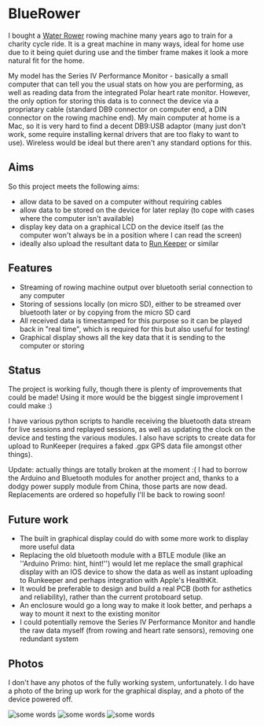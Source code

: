 # BlueRower
I bought a [Water Rower](http://www.waterrower.com]) rowing machine many years ago to train for a charity cycle ride.  It is a great machine in many ways, ideal for home use due to it being quiet during use and the timber frame makes it look a more natural fit for the home.

My model has the Series IV Performance Monitor - basically a small computer that can tell you the usual stats on how you are performing, as well as reading data from the integrated Polar heart rate monitor.  However, the only option for storing this data is to connect the device via a propriatary cable (standard DB9 connector on computer end, a DIN connector on the rowing machine end).  My main computer at home is a Mac, so it is very hard to find a decent DB9:USB adaptor (many just don't work, some require installing kernal drivers that are too flaky to want to use).  Wireless would be ideal but there aren't any standard options for this.

## Aims
So this project meets the following aims:
* allow data to be saved on a computer without requiring cables
* allow data to be stored on the device for later replay (to cope with cases where the computer isn't available)
* display key data on a graphical LCD on the device itself (as the computer won't always be in a position where I can read the screen)
* ideally also upload the resultant data to [Run Keeper](http://www.runkeeper.com) or similar

## Features
* Streaming of rowing machine output over bluetooth serial connection to any computer
* Storing of sessions locally (on micro SD), either to be streamed over bluetooth later or by copying from the micro SD card
 * All received data is timestamped for this purpose so it can be played back in "real time", which is required for this but also useful for testing!
* Graphical display shows all the key data that it is sending to the computer or storing

## Status
The project is working fully, though there is plenty of improvements that could be made!  Using it more would be the biggest single improvement I could make :)

I have various python scripts to handle receiving the bluetooth data stream for live sessions and replayed sessions, as well as updating the clock on the device and testing the various modules.  I also have scripts to create data for upload to RunKeeper (requires a faked .gpx GPS data file amongst other things).

Update: actually things are totally broken at the moment :(  I had to borrow the Arduino and Bluetooth modules for another project and, thanks to a dodgy power supply module from China, those parts are now dead.  Replacements are ordered so hopefully I'll be back to rowing soon!
## Future work
* The built in graphical display could do with some more work to display more useful data
* Replacing the old bluetooth module with a BTLE module (like an ''Arduino Primo: hint, hint!'') would let me replace the small graphical display with an IOS device to show the data as well as instant uploading to Runkeeper and perhaps integration with Apple's HealthKit.
* It would be preferable to design and build a real PCB (both for asthetics and reliability), rather than the current protoboard setup.
* An enclosure would go a long way to make it look better, and perhaps a way to mount it next to the existing monitor
* I could potentially remove the Series IV Performance Monitor and handle the raw data myself (from rowing and heart rate sensors), removing one redundant system

## Photos
I don't have any photos of the fully working system, unfortunately.  I do have a photo of the bring up work for the graphical display, and a photo of the device powered off.

![some words](https://raw.githubusercontent.com/stoduk/BlueRower/master/IMG_1766.JPG)
![some words](https://raw.githubusercontent.com/stoduk/BlueRower/master/IMG_3628.JPG)
![some words](https://raw.githubusercontent.com/stoduk/BlueRower/master/IMG_3630.JPG)
